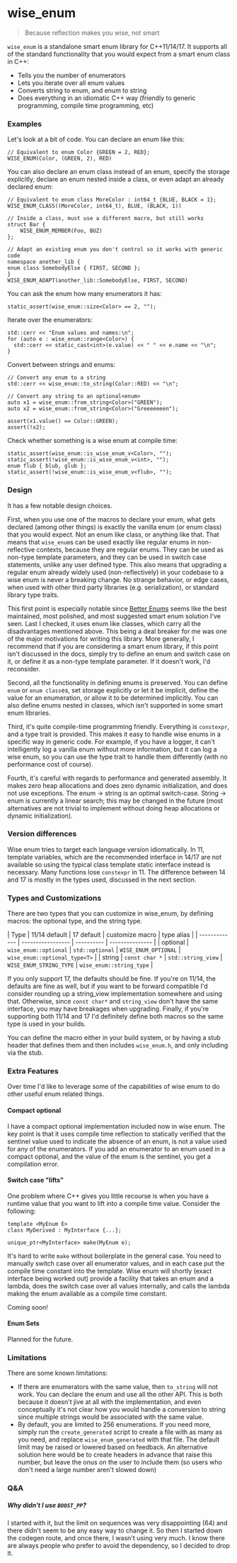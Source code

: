 # wise_enum

> Because reflection makes you wise, not smart

`wise_enum` is a standalone smart enum library for C++11/14/17. It supports
all of the standard functionality that you would expect from a smart enum class
in C++:
 - Tells you the number of enumerators
 - Lets you iterate over all enum values
 - Converts string to enum, and enum to string
 - Does everything in an idiomatic C++ way (friendly to generic programming,
   compile time programming, etc)

### Examples

Let's look at a bit of code. You can declare an enum like this:

```
// Equivalent to enum Color {GREEN = 2, RED};
WISE_ENUM(Color, (GREEN, 2), RED)
```

You can also declare an enum class instead of an enum, specify the storage
explicitly, declare an enum nested inside a class, or even adapt an already
declared enum:

```
// Equivalent to enum class MoreColor : int64_t {BLUE, BLACK = 1};
WISE_ENUM_CLASS((MoreColor, int64_t), BLUE, (BLACK, 1))

// Inside a class, must use a different macro, but still works
struct Bar {
    WISE_ENUM_MEMBER(Foo, BUZ)
};

// Adapt an existing enum you don't control so it works with generic code
namespace another_lib {
enum class SomebodyElse { FIRST, SECOND };
}
WISE_ENUM_ADAPT(another_lib::SomebodyElse, FIRST, SECOND)
```

You can ask the enum how many enumerators it has:

```
static_assert(wise_enum::size<Color> == 2, "");
```

Iterate over the enumerators:

```
std::cerr << "Enum values and names:\n";
for (auto e : wise_enum::range<Color>) {
  std::cerr << static_cast<int>(e.value) << " " << e.name << "\n";
}
```

Convert between strings and enums:

```
// Convert any enum to a string
std::cerr << wise_enum::to_string(Color::RED) << "\n";

// Convert any string to an optional<enum>
auto x1 = wise_enum::from_string<Color>("GREEN");
auto x2 = wise_enum::from_string<Color>("Greeeeeeen");

assert(x1.value() == Color::GREEN);
assert(!x2);
```

Check whether something is a wise enum at compile time:
```
static_assert(wise_enum::is_wise_enum_v<Color>, "");
static_assert(!wise_enum::is_wise_enum_v<int>, "");
enum flub { blub, glub };
static_assert(!wise_enum::is_wise_enum_v<flub>, "");
```

### Design

It has a few notable design choices.

First, when you use one of the macros to declare your enum, what gets declared
(among other things) is exactly the vanilla enum (or enum class) that you would
expect. Not an enum like class, or anything like that. That means that
`wise_enum`s can be used exactly like regular enums in non-reflective contexts,
because they are regular enums. They can be used as non-type template
parameters, and they can be used in switch case statements, unlike any user
defined type. This also means that upgrading a regular enum already widely used
(non-reflectively) in your codebase to a wise enum is never a breaking change.
No strange behavior, or edge cases, when used with other third party libraries
(e.g. serialization), or standard library type traits.

This first point is especially notable since [Better
Enums](https://github.com/aantron/better-enums) seems like the best maintained,
most polished, and most suggested smart enum solution I've seen. Last I checked,
it uses enum like classes, which carry all the disadvantages mentioned above.
This being a deal breaker for me was one of the major motivations for writing
this library. More generally, I recommend that if you are considering a smart
enum library, if this point isn't discussed in the docs, simply try to define an
enum and switch case on it, or define it as a non-type template parameter. If it
doesn't work, I'd reconsider.

Second, all the functionality in defining enums is preserved. You can define
`enum` or `enum class`es, set storage explicitly or let it be implicit, define
the value for an enumeration, or allow it to be determined implicitly. You can
also define enums nested in classes, which isn't supported in some smart enum
libraries.

Third, it's quite compile-time programming friendly. Everything is `constexpr`,
and a type trait is provided. This makes it easy to handle wise enums in a
specific way in generic code. For example, if you have a logger, it can't
intelligently log a vanilla enum without more information, but it can log a wise
enum, so you can use the type trait to handle them differently (with no
performance cost of course).

Fourth, it's careful with regards to performance and generated assembly. It
makes zero heap allocations and does zero dynamic initialization, and does not
use exceptions. The enum -> string is an optimal switch-case. String -> enum is
currently a linear search; this may be changed in the future (most alternatives
are not trivial to implement without doing heap allocations or dynamic
initialization).

### Version differences

Wise enum tries to target each language version idiomatically. In 11, template
variables, which are the recommended interface in 14/17 are not available so using
the typical class template static interface instead is necessary. Many functions lose
`constexpr` in 11. The difference between 14 and 17 is mostly in the types used,
discussed in the next section.

### Types and Customizations

There are two types that you can customize in wise_enum, by defining macros: the
optional type, and the string type.

| Type          | 11/14 default       | 17 default       | customize macro       | type alias |
| ------------- | ----------------- | ----------      | ---------------      |
| optional      | `wise_enum::optional` | `std::optional`    | `WISE_ENUM_OPTIONAL`    | `wise_enum::optional_type<T>` |
| string        | `const char *`        | `std::string_view` | `WISE_ENUM_STRING_TYPE` | `wise_enum::string_type` |

If you only support 17, the defaults should be fine. If you're on 11/14, the
defaults are fine as well, but if you want to be forward compatible I'd consider
rounding up a string_view implementation somewhere and using that. Otherwise,
since `const char*` and `string_view` don't have the same interface, you may
have breakages when upgrading. Finally, if you're supporting both 11/14 and 17 I'd
definitely define both macros so the same type is used in your builds.

You can define the macro either in your build system, or by having a stub header
that defines them and then includes `wise_enum.h`, and only including via the
stub.

### Extra Features

Over time I'd like to leverage some of the capabilities of wise enum to do other useful enum related things.

#### Compact optional

I have a compact optional implementation included now in wise enum. The key point is that it uses compile time reflection to statically verified that the sentinel value used to indicate the absence of an enum, is not a value used for any of the enumerators. If you add an enumerator to an enum used in a compact optional, and the value of the enum is the sentinel, you get a compilation error.

#### Switch case "lifts"

One problem where C++ gives you little recourse is when you have a runtime value that
you want to lift into a compile time value. Consider the following:

```
template <MyEnum E>
class MyDerived : MyInterface {...};

unique_ptr<MyInterface> make(MyEnum e);
```

It's hard to write `make` without boilerplate in the general case. You need to manually
switch case over all enumerator values, and in each case put the compile time constant
into the template. Wise enum will shortly (exact interface being worked out) provide
a facility that takes an enum and a lambda, does the switch case over all values
internally, and calls the lambda making the enum available as a compile time constant.

Coming soon!

#### Enum Sets
Planned for the future.

### Limitations

There are some known limitations:

 - If there are enumerators with the same value, then `to_string` will not work.
   You can declare the enum and use all the other API. This is both because it
   doesn't jive at all with the implementation, and even conceptually it's not
   clear how you would handle a conversion to string since multiple strings
   would be associated with the same value.
 - By default, you are limited to 256 enumerations. If you need more, simply run
   the `create_generated` script to create a file with as many as you need, and
   replace `wise_enum_generated` with that file. The default limit may be raised
   or lowered based on feedback. An alternative solution here would be to create
   headers in advance that raise this number, but leave the onus on the user to
   include them (so users who don't need a large number aren't slowed down)

### Q&A

##### Why didn't I use `BOOST_PP`?
I started with it, but the limit on sequences was very disappointing (64) and
there didn't seem to be any easy way to change it. So then I started down the
codegen route, and once there, I wasn't using very much. I know there are always
people who prefer to avoid the dependency, so I decided to drop it.

